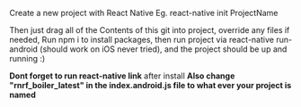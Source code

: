 Create a new project with React Native
Eg. react-native init ProjectName

Then just drag all of the Contents of this git into project, override any files if needed,
Run npm i to install packages, then run project via react-native run-android (should work on iOS never tried), and the project should be up and running :)


**Dont forget to run react-native link** after install
**Also change "rnrf_boiler_latest" in the index.android.js file to what ever your project is named**
